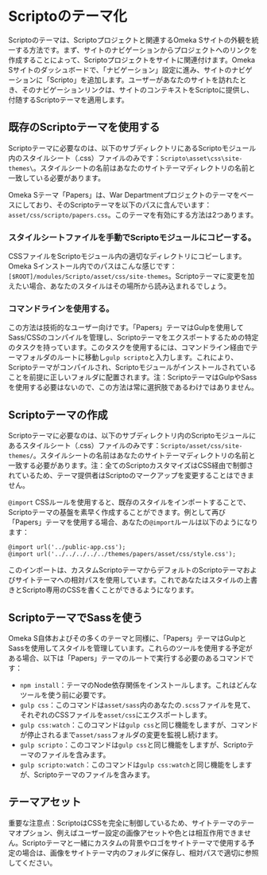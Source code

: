 # Scriptoのテーマ化

Scriptoのテーマは、Scriptoプロジェクトと関連するOmeka Sサイトの外観を統一する方法です。まず、サイトのナビゲーションからプロジェクトへのリンクを作成することによって、Scriptoプロジェクトをサイトに関連付けます。Omeka Sサイトのダッシュボードで、「ナビゲーション」設定に進み、サイトのナビゲーションに「Scripto」を追加します。ユーザーがあなたのサイトを訪れたとき、そのナビゲーションリンクは、サイトのコンテキストをScriptoに提供し、付随するScriptoテーマを適用します。

## 既存のScriptoテーマを使用する

Scriptoテーマに必要なのは、以下のサブディレクトリにあるScriptoモジュール内のスタイルシート（.css）ファイルのみです：`Scripto\asset\css\site-themes\`。スタイルシートの名前はあなたのサイトテーマディレクトリの名前と一致している必要があります。

Omeka Sテーマ「Papers」は、War Departmentプロジェクトのテーマをベースにしており、そのScriptoテーマを以下のパスに含んでいます：`asset/css/scripto/papers.css`。このテーマを有効にする方法は2つあります。

### スタイルシートファイルを手動でScriptoモジュールにコピーする。

CSSファイルをScriptoモジュール内の適切なディレクトリにコピーします。Omeka Sインストール内でのパスはこんな感じです：`[$ROOT]/modules/Scripto/asset/css/site-themes`。Scriptoテーマに変更を加えたい場合、あなたのスタイルはその場所から読み込まれるでしょう。

### コマンドラインを使用する。

この方法は技術的なユーザー向けです。「Papers」テーマはGulpを使用してSass/CSSのコンパイルを管理し、Scriptoテーマをエクスポートするための特定のタスクを持っています。このタスクを使用するには、コマンドライン経由でテーマフォルダのルートに移動し`gulp scripto`と入力します。これにより、Scriptoテーマがコンパイルされ、Scriptoモジュールがインストールされていることを前提に正しいフォルダに配置されます。注：ScriptoテーマはGulpやSassを使用する必要はないので、この方法は常に選択肢であるわけではありません。

## Scriptoテーマの作成

Scriptoテーマに必要なのは、以下のサブディレクトリ内のScriptoモジュールにあるスタイルシート（.css）ファイルのみです：`Scripto/asset/css/site-themes/`。スタイルシートの名前はあなたのサイトテーマディレクトリの名前と一致する必要があります。注：全てのScriptoカスタマイズはCSS経由で制御されているため、テーマ提供者はScriptoのマークアップを変更することはできません。

`@import` CSSルールを使用すると、既存のスタイルをインポートすることで、Scriptoテーマの基盤を素早く作成することができます。例として再び「Papers」テーマを使用する場合、あなたの`@import`ルールは以下のようになります：

```
@import url('../public-app.css');
@import url('../../../../../themes/papers/asset/css/style.css');
```

このインポートは、カスタムScriptoテーマからデフォルトのScriptoテーマおよびサイトテーマへの相対パスを使用しています。これであなたはスタイルの上書きとScripto専用のCSSを書くことができるようになります。

## ScriptoテーマでSassを使う

Omeka S自体およびその多くのテーマと同様に、「Papers」テーマはGulpとSassを使用してスタイルを管理しています。これらのツールを使用する予定がある場合、以下は「Papers」テーマのルートで実行する必要のあるコマンドです：

* `npm install`：テーマのNode依存関係をインストールします。これはどんなツールを使う前に必要です。
* `gulp css`：このコマンドは`asset/sass`内のあなたの`.scss`ファイルを見て、それぞれのCSSファイルを`asset/css`にエクスポートします。
* `gulp css:watch`：このコマンドは`gulp css`と同じ機能をしますが、コマンドが停止されるまで`asset/sass`フォルダの変更を監視し続けます。
* `gulp scripto`：このコマンドは`gulp css`と同じ機能をしますが、Scriptoテーマのファイルを含みます。
* `gulp scripto:watch`：このコマンドは`gulp css:watch`と同じ機能をしますが、Scriptoテーマのファイルを含みます。

## テーマアセット

重要な注意点：ScriptoはCSSを完全に制御しているため、サイトテーマのテーマオプション、例えばユーザー設定の画像アセットや色とは相互作用できません。Scriptoテーマと一緒にカスタムの背景やロゴをサイトテーマで使用する予定の場合は、画像をサイトテーマ内のフォルダに保存し、相対パスで適切に参照してください。